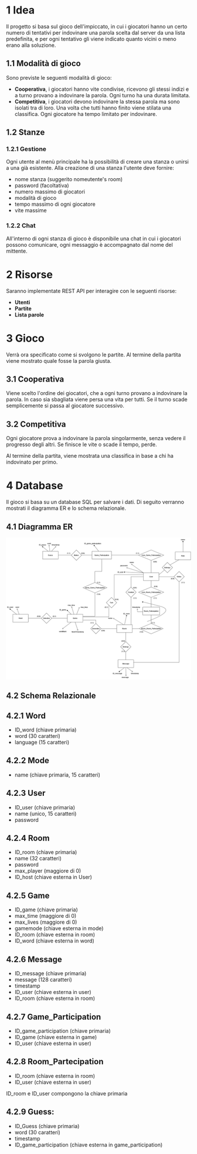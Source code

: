 # 1 Idea

Il progetto si basa sul gioco dell'impiccato, in cui i giocatori hanno un certo numero di tentativi per indovinare una parola scelta dal server da una lista predefinita, e per ogni tentativo gli viene indicato quanto vicini o meno erano alla soluzione.

## 1.1 Modalità di gioco
Sono previste le seguenti modalità di gioco:
- **Cooperativa**, i giocatori hanno vite condivise, ricevono gli stessi indizi e a turno provano a indovinare la parola. Ogni turno ha una durata limitata.
- **Competitiva**, i giocatori devono indovinare la stessa parola ma sono isolati tra di loro. Una volta che tutti hanno finito viene stilata una classifica. Ogni giocatore ha tempo limitato per indovinare.

## 1.2 Stanze
### 1.2.1 Gestione
Ogni utente al menù principale ha la possibilità di creare una stanza o unirsi a una già esistente. Alla creazione di una stanza l'utente deve fornire:
- nome stanza (suggerito nomeutente's room)
- password (facoltativa)
- numero massimo di giocatori
- modalità di gioco
- tempo massimo di ogni giocatore
- vite massime

### 1.2.2 Chat
All'interno di ogni stanza di gioco è disponibile una chat in cui i giocatori possono comunicare, ogni messaggio è accompagnato dal nome del mittente.

# 2 Risorse
Saranno implementate REST API per interagire con le seguenti risorse:
- **Utenti**
- **Partite**
- **Lista parole**

# 3 Gioco
Verrà ora specificato come si svolgono le partite. Al termine della partita viene mostrato quale fosse la parola giusta.

## 3.1 Cooperativa
Viene scelto l'ordine dei giocatori, che a ogni turno provano a indovinare la parola. In caso sia sbagliata viene persa una vita per tutti. Se il turno scade semplicemente si passa al giocatore successivo.

## 3.2 Competitiva
Ogni giocatore prova a indovinare la parola singolarmente, senza vedere il progresso degli altri. Se finisce le vite o scade il tempo, perde.

Al termine della partita, viene mostrata una classifica in base a chi ha indovinato per primo.

# 4 Database
Il gioco si basa su un database SQL per salvare i dati. Di seguito verranno mostrati il diagramma ER e lo schema relazionale.
## 4.1 Diagramma ER

![ER_Diagram](ER_Diagram.png)

## 4.2 Schema Relazionale
## 4.2.1 Word
- ID_word (chiave primaria)
- word (30 caratteri)
- language (15 caratteri)

## 4.2.2 Mode
- name (chiave primaria, 15 caratteri)

## 4.2.3 User	
- ID_user (chiave primaria)
- name (unico, 15 caratteri)
- password	

## 4.2.4 Room
- ID_room (chiave primaria)
- name (32 caratteri)
- password
- max_player (maggiore di 0)
- ID_host (chiave esterna in User)

## 4.2.5 Game
- ID_game (chiave primaria)
- max_time (maggiore di 0)
- max_lives (maggiore di 0)
- gamemode (chiave esterna in mode)
- ID_room (chiave esterna in room)
- ID_word (chiave esterna in word)

## 4.2.6 Message
- ID_message (chiave primaria)
- message (128 caratteri)
- timestamp
- ID_user (chiave esterna in user)
- ID_room (chiave esterna in room)

## 4.2.7 Game_Participation
- ID_game_participation (chiave primaria)
- ID_game (chiave esterna in game)
- ID_user (chiave esterna in user)

## 4.2.8 Room_Partecipation
- ID_room (chiave esterna in room)
- ID_user (chiave esterna in user)

ID_room e ID_user compongono la chiave primaria

## 4.2.9 Guess:
- ID_Guess (chiave primaria)
- word (30 caratteri)
- timestamp
- ID_game_participation (chiave esterna in game_participation)
